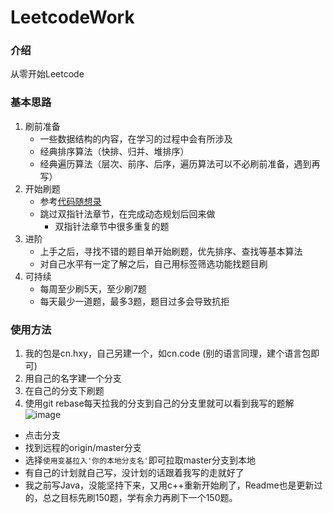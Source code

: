 # LeetcodeWork
### 介绍
从零开始Leetcode

### 基本思路
1. 刷前准备
    - 一些数据结构的内容，在学习的过程中会有所涉及
    - 经典排序算法（快排、归并、堆排序）
    - 经典遍历算法（层次、前序、后序，遍历算法可以不必刷前准备，遇到再写）
2. 开始刷题
    - 参考[代码随想录](https://www.programmercarl.com/)
    - 跳过双指针法章节，在完成动态规划后回来做
      - 双指针法章节中很多重复的题
3. 进阶
    - 上手之后，寻找不错的题目单开始刷题，优先排序、查找等基本算法
    - 对自己水平有一定了解之后，自己用标签筛选功能找题目刷
4. 可持续
    - 每周至少刷5天，至少刷7题
    - 每天最少一道题，最多3题，题目过多会导致抗拒

### 使用方法
1. 我的包是cn.hxy，自己另建一个，如cn.code (别的语言同理，建个语言包即可)
2. 用自己的名字建一个分支
3. 在自己的分支下刷题
4. 使用git rebase每天拉我的分支到自己的分支里就可以看到我写的题解
   ![image](https://user-images.githubusercontent.com/49309984/169764380-8a9b0cc2-802b-4ea6-bf64-facc63b25d28.png)
- 点击分支
- 找到远程的origin/master分支
- 选择`使用变基拉入'你的本地分支名'`即可拉取master分支到本地
- 有自己的计划就自己写，没计划的话跟着我写的走就好了
- 我之前写Java，没能坚持下来，又用c++重新开始刷了，Readme也是更新过的，总之目标先刷150题，学有余力再刷下一个150题。
